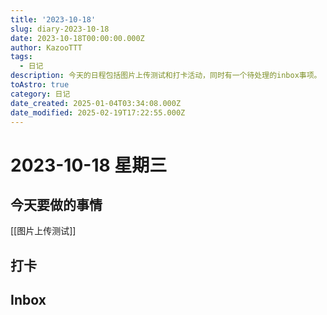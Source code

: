 ```yaml
---
title: '2023-10-18'
slug: diary-2023-10-18
date: 2023-10-18T00:00:00.000Z
author: KazooTTT
tags:
  - 日记
description: 今天的日程包括图片上传测试和打卡活动，同时有一个待处理的inbox事项。
toAstro: true
category: 日记
date_created: 2025-01-04T03:34:08.000Z
date_modified: 2025-02-19T17:22:55.000Z
---
```


# 2023-10-18 星期三

<!-- start of weread -->
<!-- end of weread -->

## 今天要做的事情

[[图片上传测试]]

## 打卡

## Inbox

